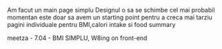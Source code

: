 Am facut un main page simplu
Designul o sa se schimbe cel mai probabil momentan este doar sa avem un starting point pentru a creca mai tarziu pagini individuale pentru BMI,calori intake si food summary

meetza - 7.04 - BMI SIMPLU, W8ing on front-end
